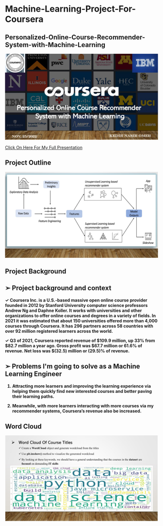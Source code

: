 # Machine-Learning-Project-For-Coursera

<h2>
Personalized-Online-Course-Recommender-System-with-Machine-Learning
</h2>

<p align="center">
<img src="https://github.com/kedibeki/Personalized-Online-Course-Recommender-System-with-Machine-Learning/blob/main/Recommender%20Cover%20Image.jpg" alt=""/>
</p>

 [Click On Here For My Full Presentation](https://github.com/kedibeki/Personalized-Online-Course-Recommender-System-with-Machine-Learning/blob/main/Kedir_Omer_Coursera_Machine_Learning_Project.pdf)
 
 
<h2>
Project Outline
</h2>

<p align="center">
<img src="https://github.com/kedibeki/Personalized-Online-Course-Recommender-System-with-Machine-Learning/blob/main/Outline.jpg" alt=""/>
</p>
 
 
<h2>
Project Background 
</h2>

<h2>
➢ Project background and context
</h2>
 
<h4> 
✓ Coursera Inc. is a U.S.-based massive open online course provider founded in 2012 by Stanford University computer science professors Andrew Ng and Daphne    
  Koller. It works with universities and other organizations to offer online courses and degrees in a variety of fields. In 2021 it was estimated that about 
  150 universities offered more than 4,000 courses through Coursera. It has 296 partners across 58 countries with over 92 million registered learners across 
  the world.
  
✓ Q3 of 2021, Coursera reported revenue of $109.9 million, up 33% from $82.7 million a year ago. Gross
  profit was $67.7 million or 61.6% of revenue. Net loss was $(32.5) million or (29.5)% of revenue.
 </h4>

<h2>
➢ Problems I'm going to solve as a Machine Learning Engineer
</h2>

<h4>
 
1. Attracting more learners and improving the learning experience via helping them quickly find new interested courses and better paving their learning paths.

2. Meanwhile, with more learners interacting with more courses via my recommender systems, Coursera’s revenue also be increased.
 
</h4>


<h2>
Word Cloud
</h2>

<p align="center">
<img src="https://github.com/kedibeki/Personalized-Online-Course-Recommender-System-with-Machine-Learning/blob/main/Word%20Cloud.jpg" alt=""/>
</p>
